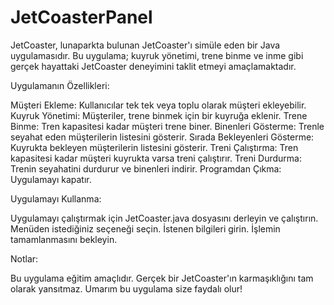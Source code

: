 # JetCoasterPanel

JetCoaster, lunaparkta bulunan JetCoaster'ı simüle eden bir Java uygulamasıdır. Bu uygulama; kuyruk yönetimi, trene binme ve inme gibi gerçek hayattaki JetCoaster deneyimini taklit etmeyi amaçlamaktadır.


Uygulamanın Özellikleri:

Müşteri Ekleme: Kullanıcılar tek tek veya toplu olarak müşteri ekleyebilir.
Kuyruk Yönetimi: Müşteriler, trene binmek için bir kuyruğa eklenir.
Trene Binme: Tren kapasitesi kadar müşteri trene biner.
Binenleri Gösterme: Trenle seyahat eden müşterilerin listesini gösterir.
Sırada Bekleyenleri Gösterme: Kuyrukta bekleyen müşterilerin listesini gösterir.
Treni Çalıştırma: Tren kapasitesi kadar müşteri kuyrukta varsa treni çalıştırır.
Treni Durdurma: Trenin seyahatini durdurur ve binenleri indirir.
Programdan Çıkma: Uygulamayı kapatır.


Uygulamayı Kullanma:

Uygulamayı çalıştırmak için JetCoaster.java dosyasını derleyin ve çalıştırın.
Menüden istediğiniz seçeneği seçin.
İstenen bilgileri girin.
İşlemin tamamlanmasını bekleyin.


Notlar:

Bu uygulama eğitim amaçlıdır.
Gerçek bir JetCoaster'ın karmaşıklığını tam olarak yansıtmaz.
Umarım bu uygulama size faydalı olur!
